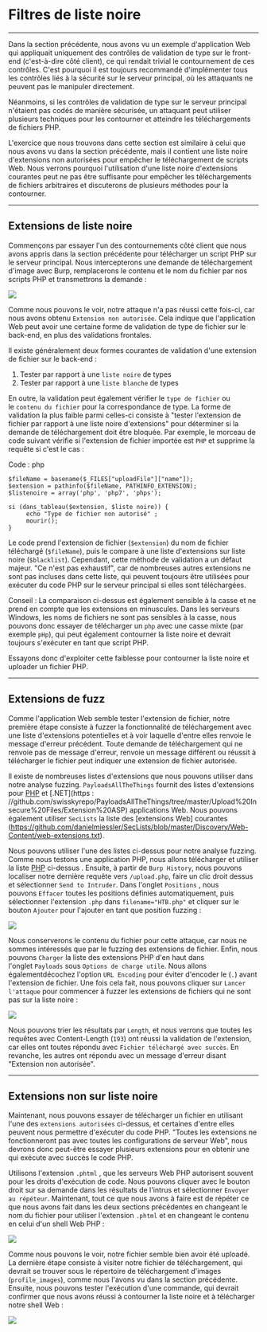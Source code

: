 Filtres de liste noire
=================

* * * * *

Dans la section précédente, nous avons vu un exemple d'application Web qui appliquait uniquement des contrôles de validation de type sur le front-end (c'est-à-dire côté client), ce qui rendait trivial le contournement de ces contrôles. C'est pourquoi il est toujours recommandé d'implémenter tous les contrôles liés à la sécurité sur le serveur principal, où les attaquants ne peuvent pas le manipuler directement.

Néanmoins, si les contrôles de validation de type sur le serveur principal n'étaient pas codés de manière sécurisée, un attaquant peut utiliser plusieurs techniques pour les contourner et atteindre les téléchargements de fichiers PHP.

L'exercice que nous trouvons dans cette section est similaire à celui que nous avons vu dans la section précédente, mais il contient une liste noire d'extensions non autorisées pour empêcher le téléchargement de scripts Web. Nous verrons pourquoi l'utilisation d'une liste noire d'extensions courantes peut ne pas être suffisante pour empêcher les téléchargements de fichiers arbitraires et discuterons de plusieurs méthodes pour la contourner.

* * * * *

Extensions de liste noire
------------------------

Commençons par essayer l'un des contournements côté client que nous avons appris dans la section précédente pour télécharger un script PHP sur le serveur principal. Nous intercepterons une demande de téléchargement d'image avec Burp, remplacerons le contenu et le nom du fichier par nos scripts PHP et transmettrons la demande :

![](https://academy.hackthebox.com/storage/modules/136/file_uploads_disallowed_type.jpg)

Comme nous pouvons le voir, notre attaque n'a pas réussi cette fois-ci, car nous avons obtenu `Extension non autorisée`. Cela indique que l'application Web peut avoir une certaine forme de validation de type de fichier sur le back-end, en plus des validations frontales.

Il existe généralement deux formes courantes de validation d'une extension de fichier sur le back-end :

1. Tester par rapport à une `liste noire` de types
2. Tester par rapport à une `liste blanche` de types

En outre, la validation peut également vérifier le `type de fichier` ou le `contenu du fichier` pour la correspondance de type. La forme de validation la plus faible parmi celles-ci consiste à "tester l'extension de fichier par rapport à une liste noire d'extensions" pour déterminer si la demande de téléchargement doit être bloquée. Par exemple, le morceau de code suivant vérifie si l'extension de fichier importée est `PHP` et supprime la requête si c'est le cas :

Code : php

```
$fileName = basename($_FILES["uploadFile"]["name"]);
$extension = pathinfo($fileName, PATHINFO_EXTENSION);
$listenoire = array('php', 'php7', 'phps');

si (dans_tableau($extension, $liste noire)) {
     echo "Type de fichier non autorisé" ;
     mourir();
}

```

Le code prend l'extension de fichier (`$extension`) du nom de fichier téléchargé (`$fileName`), puis le compare à une liste d'extensions sur liste noire (`$blacklist`). Cependant, cette méthode de validation a un défaut majeur. "Ce n'est pas exhaustif", car de nombreuses autres extensions ne sont pas incluses dans cette liste, qui peuvent toujours être utilisées pour exécuter du code PHP sur le serveur principal si elles sont téléchargées.

Conseil : La comparaison ci-dessus est également sensible à la casse et ne prend en compte que les extensions en minuscules. Dans les serveurs Windows, les noms de fichiers ne sont pas sensibles à la casse, nous pouvons donc essayer de télécharger un `php` avec une casse mixte (par exemple `pHp`), qui peut également contourner la liste noire et devrait toujours s'exécuter en tant que script PHP.

Essayons donc d'exploiter cette faiblesse pour contourner la liste noire et uploader un fichier PHP.

* * * * *

Extensions de fuzz
------------------

Comme l'application Web semble tester l'extension de fichier, notre première étape consiste à fuzzer la fonctionnalité de téléchargement avec une liste d'extensions potentielles et à voir laquelle d'entre elles renvoie le message d'erreur précédent. Toute demande de téléchargement qui ne renvoie pas de message d'erreur, renvoie un message différent ou réussit à télécharger le fichier peut indiquer une extension de fichier autorisée.

Il existe de nombreuses listes d'extensions que nous pouvons utiliser dans notre analyse fuzzing. `PayloadsAllTheThings` fournit des listes d'extensions pour [PHP](https://github.com/swisskyrepo/PayloadsAllTheThings/blob/master/Upload%20Insecure%20Files/Extension%20PHP/extensions.lst) et [.NET](https : //github.com/swisskyrepo/PayloadsAllTheThings/tree/master/Upload%20Insecure%20Files/Extension%20ASP) applications Web. Nous pouvons également utiliser `SecLists` la liste des [extensions Web] courantes (https://github.com/danielmiessler/SecLists/blob/master/Discovery/Web-Content/web-extensions.txt).

Nous pouvons utiliser l'une des listes ci-dessus pour notre analyse fuzzing. Comme nous testons une application PHP, nous allons télécharger et utiliser la liste [PHP](https://github.com/swisskyrepo/PayloadsAllTheThings/blob/master/Upload%20Insecure%20Files/Extension%20PHP/extensions.lst) ci-dessus . Ensuite, à partir de `Burp History`, nous pouvons localiser notre dernière requête vers `/upload.php`, faire un clic droit dessus et sélectionner `Send to Intruder`. Dans l'onglet `Positions` , nous pouvons `Effacer` toutes les positions définies automatiquement, puis sélectionner l'extension `.php` dans `filename="HTB.php"` et cliquer sur le bouton `Ajouter` pour l'ajouter en tant que position fuzzing :

![](https://academy.hackthebox.com/storage/modules/136/file_uploads_burp_fuzz_extension.jpg)

Nous conserverons le contenu du fichier pour cette attaque, car nous ne sommes intéressés que par le fuzzing des extensions de fichier. Enfin, nous pouvons `Charger` la liste des extensions PHP d'en haut dans l'onglet `Payloads` sous `Options de charge utile`. Nous allons égalementdécochez l'option `URL Encoding` pour éviter d'encoder le (`.`) avant l'extension de fichier. Une fois cela fait, nous pouvons cliquer sur `Lancer l'attaque` pour commencer à fuzzer les extensions de fichiers qui ne sont pas sur la liste noire :

![](https://academy.hackthebox.com/storage/modules/136/file_uploads_burp_intruder_result.jpg)

Nous pouvons trier les résultats par `Length`, et nous verrons que toutes les requêtes avec Content-Length (`193`) ont réussi la validation de l'extension, car elles ont toutes répondu avec `Fichier téléchargé avec succès`. En revanche, les autres ont répondu avec un message d'erreur disant "Extension non autorisée".

* * * * *

Extensions non sur liste noire
--------------------------

Maintenant, nous pouvons essayer de télécharger un fichier en utilisant l'une des `extensions autorisées` ci-dessus, et certaines d'entre elles peuvent nous permettre d'exécuter du code PHP. "Toutes les extensions ne fonctionneront pas avec toutes les configurations de serveur Web", nous devrons donc peut-être essayer plusieurs extensions pour en obtenir une qui exécute avec succès le code PHP.

Utilisons l'extension `.phtml` , que les serveurs Web PHP autorisent souvent pour les droits d'exécution de code. Nous pouvons cliquer avec le bouton droit sur sa demande dans les résultats de l'intrus et sélectionner `Envoyer au répéteur`. Maintenant, tout ce que nous avons à faire est de répéter ce que nous avons fait dans les deux sections précédentes en changeant le nom du fichier pour utiliser l'extension `.phtml` et en changeant le contenu en celui d'un shell Web PHP :

![](https://academy.hackthebox.com/storage/modules/136/file_uploads_php5_web_shell.jpg)

Comme nous pouvons le voir, notre fichier semble bien avoir été uploadé. La dernière étape consiste à visiter notre fichier de téléchargement, qui devrait se trouver sous le répertoire de téléchargement d'images (`profile_images`), comme nous l'avons vu dans la section précédente. Ensuite, nous pouvons tester l'exécution d'une commande, qui devrait confirmer que nous avons réussi à contourner la liste noire et à télécharger notre shell Web :

![](https://academy.hackthebox.com/storage/modules/136/file_uploads_php_manual_shell.jpg)